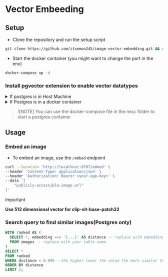 # Vector Embeeding

## Setup
- Clone the repository and run the setup script
```bash
git clone https://github.com/itsemon245/image-vector-embedding.git && cd image-vector-embedding && ./setup
```
- Start the docker container (you might want to change the port in the env)
```bash
docker-compose up -d
```
### Install pgvector extension to enable vector datatypes
<details>
  <summary>If postgres is in Host Machine</summary>

```bash
./utils/pgv-init
```

</details>

<details>
  <summary>If Postgres is in a docker container</summary>

- Enter your container shell (replace `my_container` with your container name):
```bash
docker exec -it my_container bash
```

- Set your database environment variables:
```bash
export DB=my_database
export USER=my_user
export PORT=5432
export HOST=localhost
```

- Install dependencies:
```bash
apt-get update
apt-get install -y build-essential postgresql-server-dev-\${PG_MAJOR:-17} libpq-dev
```

- Clone the pgvector repository and enter it:
```bash
git clone https://github.com/pgvector/pgvector.git
cd pgvector
```

- Build and install pgvector:
```bash
make
make install
```

- Enable the extension in your database:
```bash
psql -d \${DB} -U \${USER} -h \${HOST} -p \${PORT} -c "CREATE EXTENSION IF NOT EXISTS vector;"
```

</details>


>![NOTE]
>You can use the docker-compose file in the misc folder to start a postgres container


## Usage
### Embed an image
- To embed an image, use the `/embed` endpoint
```bash
curl --location 'http://localhost:8787/embed' \
--header 'Content-Type: application/json' \
--header 'Authorization: Bearer <your-app-key>' \
--data '[
    "publicly-accessible-image-url"
]'
```

> [!IMPORTANT]
> **Use 512 dimensional vector for clip-vit-base-patch32**

### Search query to find similar images(Postgres only)
```sql
WITH ranked AS (
  SELECT *, embedding <=> '[...]' AS distance -- replace with embedding with your vector column
  FROM images -- replace with your table name
)
SELECT *
FROM ranked
WHERE distance < 0.099 --the higher lower the value the more similar the image is, increase the value to get more images but less similar
ORDER BY distance
LIMIT 2;
```
